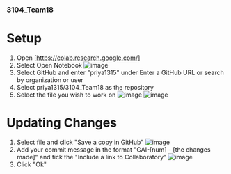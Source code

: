 ### 3104_Team18
# Setup
1. Open [https://colab.research.google.com/]
2. Select Open Notebook
![image](https://github.com/priya1315/3104_Team18/assets/44394816/3da5c136-8947-45a3-a28e-25916ebb1d4b)
3. Select GitHub and enter "priya1315" under Enter a GitHub URL or search by organization or user
4. Select priya1315/3104_Team18 as the repository
5. Select the file you wish to work on
![image](https://github.com/priya1315/3104_Team18/assets/44394816/447e2465-a1c7-4209-a6d9-57d8ab195842)
![image](https://github.com/priya1315/3104_Team18/assets/44394816/34be5098-3148-4c4f-a541-a0620f39d6be)

# Updating Changes
1. Select file and click "Save a copy in GitHub"
![image](https://github.com/priya1315/3104_Team18/assets/44394816/06434f3c-917e-4eda-93f9-60d5a20aeede)
2. Add your commit message in the format "GAI-[num] - [the changes made]" and tick the "Include a link to Collaboratory"
![image](https://github.com/priya1315/3104_Team18/assets/44394816/f707edce-132c-4a7f-be66-41e26cd4e5d9)
3. Click "Ok"








